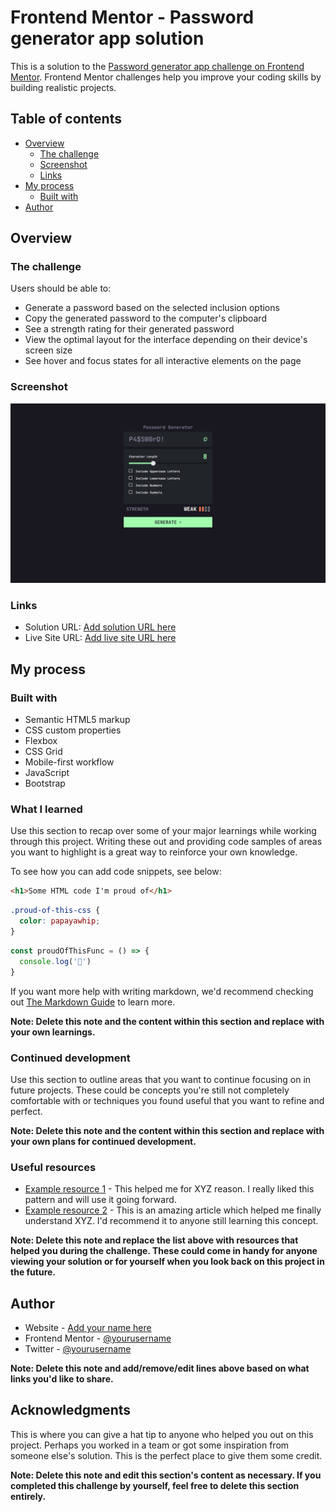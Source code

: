 

# Frontend Mentor - Password generator app solution

This is a solution to the [Password generator app challenge on Frontend Mentor](https://www.frontendmentor.io/challenges/password-generator-app-Mr8CLycqjh). Frontend Mentor challenges help you improve your coding skills by building realistic projects.

## Table of contents

* [Overview](#overview)
    * [The challenge](#the-challenge)
    * [Screenshot](#screenshot)
    * [Links](#links)
* [My process](#my-process)
    * [Built with](#built-with)
* [Author](#author)

## Overview

### The challenge

Users should be able to:

* Generate a password based on the selected inclusion options
* Copy the generated password to the computer's clipboard
* See a strength rating for their generated password
* View the optimal layout for the interface depending on their device's screen size
* See hover and focus states for all interactive elements on the page

### Screenshot

![FireShot Capture 001 - Frontend Mentor - Password generator app - 127.0.0.1.png](.media/img_1.png)


### Links

* Solution URL: [Add solution URL here](https://your-solution-url.com)
* Live Site URL: [Add live site URL here](https://your-live-site-url.com)

## My process

### Built with

* Semantic HTML5 markup
* CSS custom properties
* Flexbox
* CSS Grid
* Mobile-first workflow
* JavaScript
* Bootstrap


### What I learned

Use this section to recap over some of your major learnings while working through this project. Writing these out and providing code samples of areas you want to highlight is a great way to reinforce your own knowledge.

To see how you can add code snippets, see below:

``` html
<h1>Some HTML code I'm proud of</h1>
```

``` css
.proud-of-this-css {
  color: papayawhip;
}
```

``` js
const proudOfThisFunc = () => {
  console.log('🎉')
}
```

If you want more help with writing markdown, we'd recommend checking out [The Markdown Guide](https://www.markdownguide.org/) to learn more.

**Note: Delete this note and the content within this section and replace with your own learnings.**

### Continued development

Use this section to outline areas that you want to continue focusing on in future projects. These could be concepts you're still not completely comfortable with or techniques you found useful that you want to refine and perfect.

**Note: Delete this note and the content within this section and replace with your own plans for continued development.**

### Useful resources

* [Example resource 1](https://www.example.com) \- This helped me for XYZ reason\. I really liked this pattern and will use it going forward\.
* [Example resource 2](https://www.example.com) \- This is an amazing article which helped me finally understand XYZ\. I'd recommend it to anyone still learning this concept\.

**Note: Delete this note and replace the list above with resources that helped you during the challenge. These could come in handy for anyone viewing your solution or for yourself when you look back on this project in the future.**

## Author

* Website - [Add your name here](https://www.your-site.com)
* Frontend Mentor - [@yourusername](https://www.frontendmentor.io/profile/yourusername)
* Twitter - [@yourusername](https://www.twitter.com/yourusername)

**Note: Delete this note and add/remove/edit lines above based on what links you'd like to share.**

## Acknowledgments

This is where you can give a hat tip to anyone who helped you out on this project. Perhaps you worked in a team or got some inspiration from someone else's solution. This is the perfect place to give them some credit.

**Note: Delete this note and edit this section's content as necessary. If you completed this challenge by yourself, feel free to delete this section entirely.**